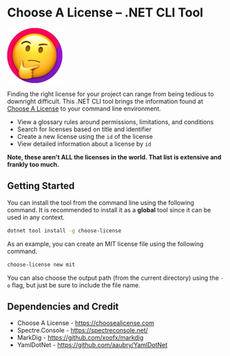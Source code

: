 # Choose A License – .NET CLI Tool

![Choose A License Tool Logo](ChooseALicense/icon.png)

Finding the right license for your project can range from being tedious to downright difficult. This .NET CLI tool brings the information found at [Choose A License](https://choosealicense.com) to your command line environment.

- View a glossary rules around permissions, limitations, and conditions
- Search for licenses based on title and identifier
- Create a new license using the `id` of the license
- View detailed information about a license by `id`

**Note, these aren't ALL the licenses in the world. That list is extensive and frankly too much.**

## Getting Started

You can install the tool from the command line using the following command. It is recommended to install it as a **global** tool since it can be used in any context.

```bash
dotnet tool install -g choose-license
```

As an example, you can create an MIT license file using the following command.

```bash
choose-license new mit
```

You can also choose the output path (from the current directory) using the `-o` flag, but just be sure to include the file name.

## Dependencies and Credit

- Choose A License - https://choosealicense.com
- Spectre.Console - https://spectreconsole.net/
- MarkDig - https://github.com/xoofx/markdig
- YamlDotNet - https://github.com/aaubry/YamlDotNet